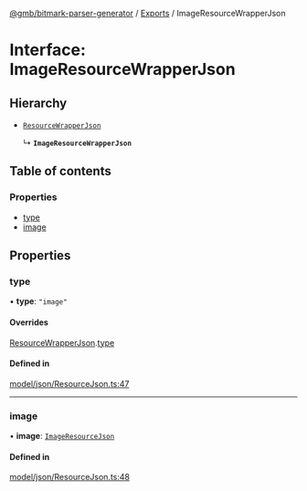 [@gmb/bitmark-parser-generator](../API.md) / [Exports](../modules.md) / ImageResourceWrapperJson

# Interface: ImageResourceWrapperJson

## Hierarchy

- [`ResourceWrapperJson`](ResourceWrapperJson.md)

  ↳ **`ImageResourceWrapperJson`**

## Table of contents

### Properties

- [type](ImageResourceWrapperJson.md#type)
- [image](ImageResourceWrapperJson.md#image)

## Properties

### type

• **type**: ``"image"``

#### Overrides

[ResourceWrapperJson](ResourceWrapperJson.md).[type](ResourceWrapperJson.md#type)

#### Defined in

[model/json/ResourceJson.ts:47](https://github.com/getMoreBrain/bitmark-parser-generator/blob/7c62fdc/src/model/json/ResourceJson.ts#L47)

___

### image

• **image**: [`ImageResourceJson`](ImageResourceJson.md)

#### Defined in

[model/json/ResourceJson.ts:48](https://github.com/getMoreBrain/bitmark-parser-generator/blob/7c62fdc/src/model/json/ResourceJson.ts#L48)
